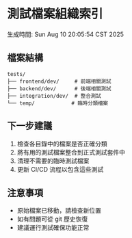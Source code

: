 # 測試檔案組織索引
生成時間: Sun Aug 10 20:05:54 CST 2025

## 檔案結構
```
tests/
├── frontend/dev/     # 前端相關測試
├── backend/dev/      # 後端相關測試  
├── integration/dev/  # 整合測試
└── temp/            # 臨時分類檔案
```

## 下一步建議
1. 檢查各目錄中的檔案是否正確分類
2. 將有用的測試檔案整合到正式測試套件中
3. 清理不需要的臨時測試檔案
4. 更新 CI/CD 流程以包含這些測試

## 注意事項
- 原始檔案已移動，請檢查新位置
- 如有問題可從 git 歷史恢復
- 建議運行測試確保功能正常
